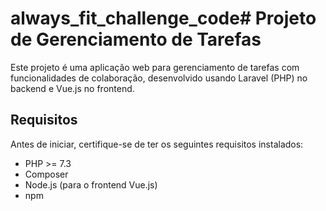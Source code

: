 # always_fit_challenge_code# Projeto de Gerenciamento de Tarefas

Este projeto é uma aplicação web para gerenciamento de tarefas com funcionalidades de colaboração, desenvolvido usando Laravel (PHP) no backend e Vue.js no frontend.

## Requisitos

Antes de iniciar, certifique-se de ter os seguintes requisitos instalados:

- PHP >= 7.3
- Composer
- Node.js (para o frontend Vue.js)
- npm